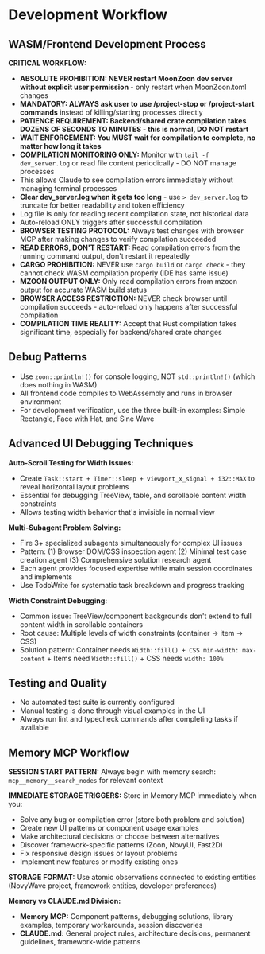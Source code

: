 # Development Workflow

## WASM/Frontend Development Process

**CRITICAL WORKFLOW:**
- **ABSOLUTE PROHIBITION: NEVER restart MoonZoon dev server without explicit user permission** - only restart when MoonZoon.toml changes
- **MANDATORY: ALWAYS ask user to use /project-stop or /project-start commands** instead of killing/starting processes directly
- **PATIENCE REQUIREMENT: Backend/shared crate compilation takes DOZENS OF SECONDS TO MINUTES - this is normal, DO NOT restart**
- **WAIT ENFORCEMENT: You MUST wait for compilation to complete, no matter how long it takes**
- **COMPILATION MONITORING ONLY:** Monitor with `tail -f dev_server.log` or read file content periodically - DO NOT manage processes
- This allows Claude to see compilation errors immediately without managing terminal processes
- **Clear dev_server.log when it gets too long** - use `> dev_server.log` to truncate for better readability and token efficiency
- Log file is only for reading recent compilation state, not historical data
- Auto-reload ONLY triggers after successful compilation
- **BROWSER TESTING PROTOCOL:** Always test changes with browser MCP after making changes to verify compilation succeeded
- **READ ERRORS, DON'T RESTART:** Read compilation errors from the running command output, don't restart it repeatedly
- **CARGO PROHIBITION:** NEVER use `cargo build` or `cargo check` - they cannot check WASM compilation properly (IDE has same issue)
- **MZOON OUTPUT ONLY:** Only read compilation errors from mzoon output for accurate WASM build status
- **BROWSER ACCESS RESTRICTION:** NEVER check browser until compilation succeeds - auto-reload only happens after successful compilation
- **COMPILATION TIME REALITY:** Accept that Rust compilation takes significant time, especially for backend/shared crate changes

## Debug Patterns

- Use `zoon::println!()` for console logging, NOT `std::println!()` (which does nothing in WASM)
- All frontend code compiles to WebAssembly and runs in browser environment
- For development verification, use the three built-in examples: Simple Rectangle, Face with Hat, and Sine Wave

## Advanced UI Debugging Techniques

**Auto-Scroll Testing for Width Issues:**
- Create `Task::start + Timer::sleep + viewport_x_signal + i32::MAX` to reveal horizontal layout problems
- Essential for debugging TreeView, table, and scrollable content width constraints
- Allows testing width behavior that's invisible in normal view

**Multi-Subagent Problem Solving:**
- Fire 3+ specialized subagents simultaneously for complex UI issues
- Pattern: (1) Browser DOM/CSS inspection agent (2) Minimal test case creation agent (3) Comprehensive solution research agent
- Each agent provides focused expertise while main session coordinates and implements
- Use TodoWrite for systematic task breakdown and progress tracking

**Width Constraint Debugging:**
- Common issue: TreeView/component backgrounds don't extend to full content width in scrollable containers
- Root cause: Multiple levels of width constraints (container → item → CSS)
- Solution pattern: Container needs `Width::fill() + CSS min-width: max-content` + Items need `Width::fill()` + CSS needs `width: 100%`

## Testing and Quality

- No automated test suite is currently configured
- Manual testing is done through visual examples in the UI
- Always run lint and typecheck commands after completing tasks if available

## Memory MCP Workflow

**SESSION START PATTERN:**
Always begin with memory search: `mcp__memory__search_nodes` for relevant context

**IMMEDIATE STORAGE TRIGGERS:**
Store in Memory MCP immediately when you:
- Solve any bug or compilation error (store both problem and solution)
- Create new UI patterns or component usage examples  
- Make architectural decisions or choose between alternatives
- Discover framework-specific patterns (Zoon, NovyUI, Fast2D)
- Fix responsive design issues or layout problems
- Implement new features or modify existing ones

**STORAGE FORMAT:**
Use atomic observations connected to existing entities (NovyWave project, framework entities, developer preferences)

**Memory vs CLAUDE.md Division:**
- **Memory MCP:** Component patterns, debugging solutions, library examples, temporary workarounds, session discoveries
- **CLAUDE.md:** General project rules, architecture decisions, permanent guidelines, framework-wide patterns